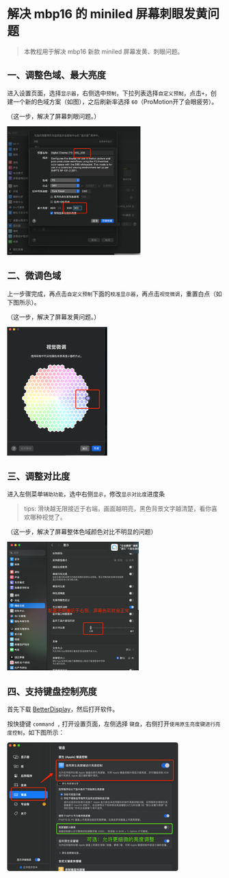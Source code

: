 # 解决 mbp16 的 miniled 屏幕刺眼发黄问题

> 本教程用于解决 mbp16 新款 miniled 屏幕发黄、刺眼问题。

## 一、调整色域、最大亮度

进入设置页面，选择`显示器`，右侧选中`预制`，下拉列表选择`自定义预制`，点击`+`，创建一个新的色域方案（如图），之后刷新率选择 `60`（ProMotion开了会眼疲劳）。

（这一步，解决了屏幕刺眼问题。）

<img src='./images/1.png' height="300"/>

## 二、微调色域

上一步骤完成，再点击`自定义预制`下面的`校准显示器`，再点击`视觉微调`，重置白点（如下图所示）。<br>

（这一步，解决了屏幕发黄问题。）

<img src='./images/2.png' height="300"/>

## 三、调整对比度

进入左侧菜单`辅助功能`，选中右侧`显示`，修改`显示对比度`进度条<br>

> tips: 滑块越无限接近于右端，画面越明亮，黑色背景文字越清楚，看你喜欢哪种视觉了。

（这一步，解决了屏幕整体色域颜色对比不明显的问题）

<img src='./images/3.png' height="300"/>

## 四、支持键盘控制亮度

首先下载 [BetterDisplay](https://github.com/waydabber/BetterDisplay/releases)，然后打开软件。

按快捷键 `command ,` 打开设置页面，左侧选择 `键盘`，右侧打开`使用原生亮度键进行亮度控制`，如下图所示：

<img src='./images/4.png' height="300"/>
